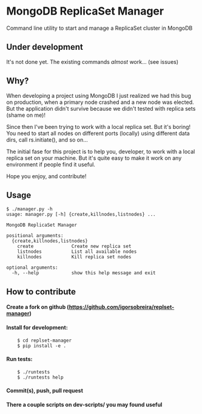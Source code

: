 MongoDB ReplicaSet Manager
==========================

Command line utility to start and manage a ReplicaSet cluster in MongoDB

Under development
-----------------

It's not done yet. The existing commands _almost_ work... (see issues)

Why?
----

When developing a project using MongoDB I just realized we had this bug
on production, when a primary node crashed and a new node was elected.
But the application didn't survive because we didn't tested with replica
sets (shame on me)!

Since then I've been trying to work with a local replica set. But it's 
boring! You need to start all nodes on different ports (locally)
using different data dirs, call rs.initiate(), and so on...

The initial fase for this project is to help you, developer, to work with a
local replica set on your machine. But it's quite easy to make it work
on any environment if people find it useful.

Hope you enjoy, and contribute!

Usage
-----

    $ ./manager.py -h
    usage: manager.py [-h] {create,killnodes,listnodes} ...

    MongoDB ReplicaSet Manager

    positional arguments:
      {create,killnodes,listnodes}
        create              Create new replica set
        listnodes           List all available nodes
        killnodes           Kill replica set nodes

    optional arguments:
      -h, --help            show this help message and exit

How to contribute
-----------------

#### Create a fork on github (https://github.com/igorsobreira/replset-manager)

#### Install for development:
   
        $ cd replset-manager
        $ pip install -e .

#### Run tests:

        $ ./runtests
        $ ./runtests help

#### Commit(s), push, pull request

#### There a couple scripts on dev-scripts/ you may found useful
